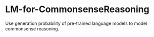 # LM-for-CommonsenseReasoning
Use generation probability of pre-trained language models to model commonsense reasoning.
